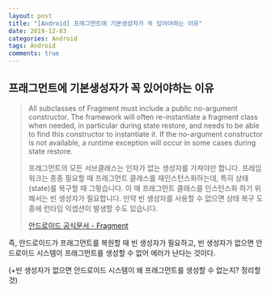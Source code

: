 ```yaml
---
layout: post
title: "[Android] 프래그먼트에 기본생성자가 꼭 있어야하는 이유"
date: 2019-12-03
categories: Android
tags: Android
comments: true
---
```


## 프래그먼트에 기본생성자가 꼭 있어야하는 이유

> All subclasses of Fragment must include a public no-argument constructor. The framework will often re-instantiate a fragment class when needed, in particular during state restore, and needs to be able to find this constructor to instantiate it. If the no-argument constructor is not available, a runtime exception will occur in some cases during state restore.
> 
> 프래그먼트의 모든 서브클래스는 인자가 없는 생성자를 가져야만 합니다. 프레임워크는 종종 필요할 때 프래그먼트 클래스를 재인스턴스화하는데, 특히 상태(state)를 복구할 때 그렇습니다. 이 때 프래그먼트 클래스를 인스턴스화 하기 위해서는 빈 생성자가 필요합니다. 만약 빈 생성자를 사용할 수 없으면 상태 복구 도중에 런타임 익셉션이 발생할 수도 있습니다. 
> 
> [안드로이드 공식문서 - Fragment](https://developer.android.com/reference/kotlin/android/app/Fragment.html)

즉, 안드로이드가 프래그먼트를 복원할 때 빈 생성자가 필요하고, 빈 생성자가 없으면 안드로이드 시스템이 프래그먼트를 생성할 수 없어 에러가 난다는 것이다. 

(+빈 생성자가 없으면 안드로이드 시스템이 왜 프래그먼트를 생성할 수 없는지? 정리할 것)